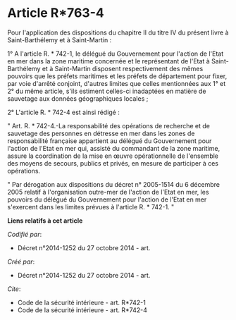 # Article R*763-4

Pour l'application des dispositions du chapitre II du titre IV du présent livre à Saint-Barthélemy et à Saint-Martin : 

1° A l'article R. * 742-1, le délégué du Gouvernement pour l'action de l'Etat en mer dans la zone maritime concernée et le
représentant de l'Etat à Saint-Barthélemy et à Saint-Martin disposent respectivement des mêmes pouvoirs que les préfets
maritimes et les préfets de département pour fixer, par voie d'arrêté conjoint, d'autres limites que celles mentionnées aux
1° et 2° du même article, s'ils estiment celles-ci inadaptées en matière de sauvetage aux données géographiques locales ; 

2° L'article R. * 742-4 est ainsi rédigé : 

" Art. R. * 742-4.-La responsabilité des opérations de recherche et de sauvetage des personnes en détresse en mer dans les
zones de responsabilité française appartient au délégué du Gouvernement pour l'action de l'Etat en mer qui, assisté du
commandant de la zone maritime, assure la coordination de la mise en œuvre opérationnelle de l'ensemble des moyens de
secours, publics et privés, en mesure de participer à ces opérations. 

" Par dérogation aux dispositions du décret n° 2005-1514 du 6 décembre 2005 relatif à l'organisation outre-mer de l'action de
l'Etat en mer, les pouvoirs du délégué du Gouvernement pour l'action de l'Etat en mer s'exercent dans les limites prévues à
l'article R. * 742-1. "

**Liens relatifs à cet article**

_Codifié par_:

  - Décret n°2014-1252 du 27 octobre 2014 - art.

_Créé par_:

  - Décret n°2014-1252 du 27 octobre 2014 - art.

_Cite_:

  - Code de la sécurité intérieure - art. R*742-1
  - Code de la sécurité intérieure - art. R*742-4
